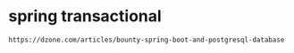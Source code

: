 # spring transactional
    
    https://dzone.com/articles/bounty-spring-boot-and-postgresql-database

